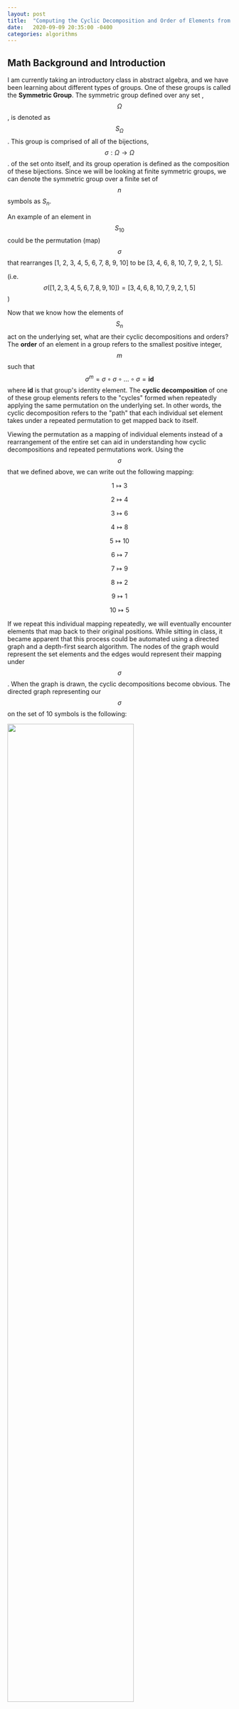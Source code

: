```yaml
---
layout: post
title:  "Computing the Cyclic Decomposition and Order of Elements from Symmetric Groups"
date:   2020-09-09 20:35:00 -0400
categories: algorithms
---
```


## Math Background and Introduction 

I am currently taking an introductory class in abstract algebra, and we have been learning about different types of groups. One of these groups is called the **Symmetric Group**. The symmetric group defined over any set , $$\Omega$$, is denoted as $$S_{\Omega}$$. This group is comprised of all of the bijections, $$\sigma : \Omega \rightarrow \Omega$$. of the set onto itself, and its group operation is defined as the composition of these bijections. Since we will be looking at finite symmetric groups, we can denote the symmetric group over a finite set of $$n$$ symbols as $S_{n}$.

An example of an element in $$S_{10}$$ could be the permutation (map) $$\sigma$$ that rearranges [1, 2, 3, 4, 5, 6, 7, 8, 9, 10] to be 
[3, 4, 6, 8, 10, 7, 9, 2, 1, 5]. 

(i.e. $$\sigma([1, 2, 3, 4, 5, 6, 7, 8, 9, 10]) = [3, 4, 6, 8, 10, 7, 9, 2, 1, 5]$$)

Now that we know how the elements of $$S_{n}$$ act on the underlying set, what are their cyclic decompositions and orders? The **order** of an element in a group refers to the smallest positive integer, $$m$$ such that $$\sigma^{m} = \sigma \circ \sigma \circ ... \circ \sigma = \textbf{id}$$ where **id** is that group's identity element. The **cyclic decomposition** of one of these group elements refers to the "cycles" formed when repeatedly applying the same permutation on the underlying set. In other words, the cyclic decomposition refers to the "path" that each individual set element takes under a repeated permutation to get mapped back to itself.

Viewing the permutation as a mapping of individual elements instead of a rearrangement of the entire set can aid in understanding how cyclic decompositions and repeated permutations work. Using the $$\sigma$$ that we defined above, we can write out the following mapping:

$$ 1 \mapsto 3 $$

$$ 2 \mapsto 4 $$

$$ 3 \mapsto 6 $$

$$ 4 \mapsto 8 $$

$$ 5 \mapsto 10 $$

$$ 6 \mapsto 7 $$

$$ 7 \mapsto 9 $$

$$ 8 \mapsto 2 $$

$$ 9 \mapsto 1 $$

$$ 10 \mapsto 5 $$

If we repeat this individual mapping repeatedly, we will eventually encounter elements that map back to their original positions. While sitting in class, it became apparent that this process could be automated using a directed graph and a depth-first search algorithm. The nodes of the graph would represent the set elements and the edges would represent their mapping under $$\sigma$$. When the graph is drawn, the cyclic decompositions become obvious. The directed graph representing our $$\sigma$$ on the set of 10 symbols is the following:

<img src="{{site.baseurl}}/media/digraph_cyclic.jpg" alt="" style='height: 75%; width: 75%; object-fit: contain'>

Now that we can see the cycles in the form of a directed graph, let's take a look at the code that would allow us to generalize the process of finding the cyclic decomposition adn order of any permutaion.

## Code 

```python
from math import gcd
```

Firstly, we can use a dictionary to stand in as our $$\sigma$$ as dictionaries have keys that map to values. Since our $$\sigma$$ is bijective, a dictionary with unique (key, value) pairs is precisely what we need.

```python 
sigma = {1: 3, 2: 4, 3: 6, 4: 8, 5: 10, 6: 7, 7: 9, 8: 2, 9: 1, 10: 5}
```
```
dict_keys([1, 2, 3, 4, 5, 6, 7, 8, 9, 10])
dict_values([3, 4, 6, 8, 10, 7, 9, 2, 1, 5])
```

Now, we use the following algorithm to find the cyclic decomposition of $$\sigma$$:


*1:* Instantiate an array, `cycles` to store cycles and a set, `already_seen` to store elements that have been encountered

*2:* Iterate over the values of the underlying set

  * **IF** the current value is not in `already_seen`, use DFS to repeat $$\sigma$$ until the value is repeated. 
  
    * Append every element seen to `cycles` and update `already_seen` to include these elements.
  
*3:* Return `cycles`

In Python code, this algorithm would be

```python 
def find_cyles(sigma):
    """Find cycles of a map using a depth first search"""
    
    cycles = []
    already_seen = set()
    
    for element in sigma.keys():
        if element not in already_seen:
            cycles.append(dfs(sigma, element, set(), []))
            already_seen.update(cycles[-1])
    
    return cycles
    
def dfs(sigma, element, memo, cycle):
    """DFS Helper Function"""
    
    if element in memo:
        return
    
    memo.add(element)
    dfs(sigma, sigma[element], memo, cycle)
    return list(memo)
```

**DFS (depth-first search)** is a graph traversal algorithm that starts at a "root" node and explores as far down that each of root's branches as possible before backtracking and moving onto the next branch. Below is a gif that shows how DFS traverses a graph ([**Source**](https://codeforces.com/blog/entry/68138))

![digraph](https://codeforces.com/predownloaded/8d/be/8dbe5d89e58b67f3d8e4d8e0e8eb3358ba921b28.png)

To find the order, we can use a [theorem](http://mathonline.wikidot.com/the-order-theorem-for-permutations) which states that the order, $$m$$,of a permutation is the least common multiple of the lengths of each cycle. By using this theorem, we can use the result from our DFS and avoid having to use the brute-force solution where we would compose $$\sigma$$ with itself until we map back to the original ordering of elements.

```python 
def find_order(cycle_list):
    """Compute LCM of Cycle Lengths"""
    
    cycle_lengths = [len(x) for x in cycle_list]
    
    lcm = cycle_lengths[0]
    for length in cycle_lengths[1:]:
        lcm = lcm*length//gcd(lcm, length)
    
    return lcm
```
    
Now that we have these Python functions, we can use them in conjunction to find the order and cyclic decomposition for any map that belongs to a finite symmetric group! (**Note:** the notation for the cyclic decomposition (1 3 6 7 9) (8 2 4) (10 5) refers to the disjoint cycles that are produced. 1 maps to 3, 3 maps to 6, and so on.)

```python
cycles = find_cyles(sigma)

cycles_string = ''

for cycle in cycles:
    cycles_string += str(tuple(cycle)) + ' ' 

print('The Cyclic Decomposition of Sigma is {}'.format(cycles_string))
print('\nSigma has order {}'.format(find_order(cycles)))
```
```
The Cyclic Decomposition of Sigma is (1, 3, 6, 7, 9) (8, 2, 4) (10, 5) 

Sigma has order 30
```

## Conclusion 

Graphs are an extremely versitile tool that allow us to represent both abstract mathematical objects and physical networks as data in memory. By using DFS, we can traverse these graphs that represent the permutations of a set to learn more about their underlying structures... and we can automate some problems from our abstract algebra homework. 

